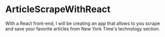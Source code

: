 # ArticleScrapeWithReact
With a React front-end, I will be creating an app that allows to you scrape and save your favorite articles from New York Time's technology section.
